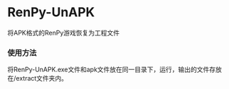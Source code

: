 # RenPy-UnAPK
将APK格式的RenPy游戏恢复为工程文件

### 使用方法

将RenPy-UnAPK.exe文件和apk文件放在同一目录下，运行，输出的文件存放在/extract文件夹内。
